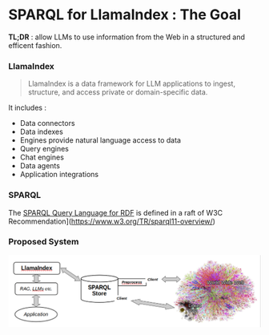 # SPARQL for LlamaIndex : The Goal

**TL;DR** : allow LLMs to use information from the Web in a structured and efficent fashion.

### LlamaIndex

> LlamaIndex is a data framework for LLM applications to ingest, structure, and access private or domain-specific data.

It includes :

- Data connectors
- Data indexes
- Engines provide natural language access to data
- Query engines
- Chat engines
- Data agents
- Application integrations

### SPARQL

The [SPARQL Query Language for RDF](https://www.w3.org/TR/sparql11-overview/) is defined in a raft of W3C Recommendation](https://www.w3.org/TR/sparql11-overview/)

### Proposed System

![Goal Block Diagram](images/goal.png)
